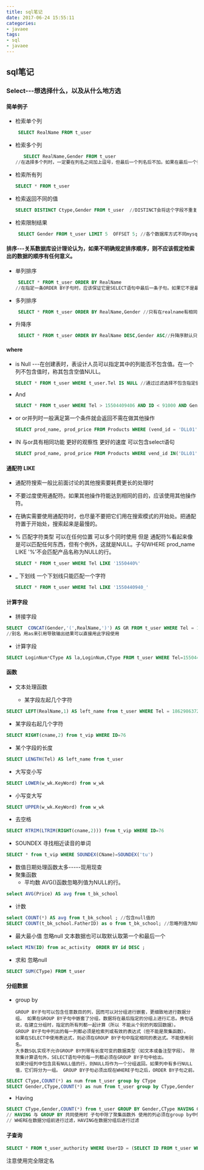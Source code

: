 ```yaml
---
title: sql笔记
date: 2017-06-24 15:55:11
categories:
- javaee
tags:
- sql
- javaee
---
```

## sql笔记

### Select---想选择什么，以及从什么地方选
#### 简单例子
* 检索单个列
  ```sql
   SELECT RealName FROM t_user
  ```
<!-- more -->
* 检索多个列
  ```sql
     SELECT RealName,Gender FROM t_user
  //在选择多个列时，一定要在列名之间加上逗号，但最后一个列名后不加。如果在最后一个列名后加了逗号，将出现错误。
  ```
* 检索所有列
  ```sql
  SELECT * FROM t_user
  ```

* 检索返回不同的值
  ```sql
  SELECT DISTINCT Ctype,Gender FROM t_user  //DISTINCT会将这个字段不重复的值返回,DISTINCT关键字作用于所有的列，不仅仅是跟在其后的那一列。例如，你指定SELECT DISTINCT Ctype, Gender，除非指定的两列完全相同，否则所有的行都会被检索出来
  ```

* 检索限制结果
  ```sql
   SELECT Gender FROM t_user LIMIT 5  OFFSET 5; //各个数据库方式不同mysql中使用方法 限制从第五个开始 长度为5 SELECT Gender FROM t_user LIMIT 5,5;
  ```

#### 排序---关系数据库设计理论认为，如果不明确规定排序顺序，则不应该假定检索出的数据的顺序有任何意义。

* 单列排序
  ```sql
   SELECT * FROM t_user ORDER BY RealName
  //在指定一条ORDER BY子句时，应该保证它是SELECT语句中最后一条子句。如果它不是最后的子句，将会出现错误消息。
  ```
* 多列排序
  ```sql
   SELECT * FROM t_user ORDER BY RealName,Gender //只有在realname有相同值之后才会比较Gender
  ```
* 升降序
  ```sql
   SELECT * FROM t_user ORDER BY RealName DESC,Gender ASC//升降序默认只针对前面的列成立 DESC降序 ASC默认升序可不写
  ```

#### where

* is Null ---在创建表时，表设计人员可以指定其中的列能否不包含值。在一个列不包含值时，称其包含空值NULL。

  ```sql
  SELECT * FROM t_user WHERE t_user.Tel IS NULL //通过过滤选择不包含指定值的所有行时，你可能希望返回含NULL值的行。但是这做不到。因为未知（unknown）有特殊的含义，数据库不知道它们是否匹配，所以在进行匹配过滤或非匹配过滤时，不会返回这些结果。
  ```

* And
  ```sql
  SELECT * FROM t_user WHERE Tel > 15504409406 AND ID < 91000 AND Gender= '男' //并列条件可以使用And连接
  ```

* or or并列时一般满足第一个条件就会返回不需在做其他操作
  ```sql
  SELECT prod_name, prod_price FROM Products WHERE (vend_id = 'DLL01' OR vend_id = 'BRS01') AND prod_price >= 10;//用圆括号括起来不会产生歧义 否则 And 会比 or优先导致结果出错
  ```
* IN 与or具有相同功能 更好的观察性 更好的速度 可以包含select语句
  ```sql
  SELECT prod_name, prod_price FROM Products WHERE vend_id IN('DLL01','BRS01') AND prod_price >= 10
  ```

#### 通配符 LIKE
  * 通配符搜索一般比前面讨论的其他搜索要耗费更长的处理时
  * 不要过度使用通配符。如果其他操作符能达到相同的目的，应该使用其他操作符。
  * 在确实需要使用通配符时，也尽量不要把它们用在搜索模式的开始处。把通配符置于开始处，搜索起来是最慢的。


* % 匹配字符类型 可以在任何位置 可以多个同时使用 但是 通配符%看起来像是可以匹配任何东西，但有个例外，这就是NULL。子句WHERE prod_name LIKE '%'不会匹配产品名称为NULL的行。
  ```sql
  SELECT * FROM t_user WHERE Tel LIKE '1550440%'
  ```

* _ 下划线 一个下划线只能匹配一个字符
  ```sql
  SELECT * FROM t_user WHERE Tel LIKE '1550440940_'
  ```

#### 计算字段

* 拼接字段
```sql
SELECT  CONCAT(Gender,'(',RealName,')') AS GR FROM t_user WHERE Tel = 15504409406
//别名 用as来引用导致输出结果可以直接用此字段使用
```

* 计算字段
```sql
SELECT LoginNum*CType AS la,LoginNum,CType FROM t_user WHERE Tel=15504409406
```

#### 函数

* 文本处理函数

  * 某字段左起几个字符
```sql
SELECT LEFT(RealName,1) AS left_name from t_user WHERE Tel = 18629863729;
```
  * 某字段右起几个字符
```sql
SELECT RIGHT(cname,2) from t_vip WHERE ID=76
```
  * 某个字段的长度
```sql
SELECT LENGTH(Tel) AS left_name from t_user
```
  * 大写变小写
```sql
SELECT LOWER(w_wk.KeyWord) from w_wk
```
  * 小写变大写
```sql
SELECT UPPER(w_wk.KeyWord) from w_wk
```
  * 去空格
```sql
SELECT RTRIM(LTRIM(RIGHT(cname,2))) from t_vip WHERE ID=76
```
  * SOUNDEX 寻找相近读音的单词
```sql
SELECT * from t_vip WHERE SOUNDEX(CName)=SOUNDEX('tu')
```

* 数值日期处理函数太多-----现用现查
* 聚集函数
  * 平均数 AVG()函数忽略列值为NULL的行。
```sql
select AVG(Price) AS avg from t_bk_school
```
  * 计数
```sql
select COUNT(*) AS avg from t_bk_school ; //包含null值的
SELECT COUNT(t_bk_school.FatherID) as o from t_bk_school; //忽略列值为NULL的行
```
  * 最大最小值 忽略null  文本数据也可以取默认取第一个和最后一个
```sql
select MIN(ID) from ac_activity  ORDER BY id DESC ;
```
  * 求和 忽略null
```sql
SELECT SUM(CType) FROM t_user
```

#### 分组数据

* group by

      GROUP BY子句可以包含任意数目的列，因而可以对分组进行嵌套，更细致地进行数据分组。 如果在GROUP BY子句中嵌套了分组，数据将在最后指定的分组上进行汇总。换句话说，在建立分组时，指定的所有列都一起计算（所以 不能从个别的列取回数据）。
      GROUP BY子句中列出的每一列都必须是检索列或有效的表达式（但不能是聚集函数）。
      如果在SELECT中使用表达式，则必须在GROUP BY子句中指定相同的表达式。不能使用别名。
      大多数SQL实现不允许GROUP BY列带有长度可变的数据类型（如文本或备注型字段）。 除聚集计算语句外，SELECT语句中的每一列都必须在GROUP BY子句中给出。
      如果分组列中包含具有NULL值的行，则NULL将作为一个分组返回。如果列中有多行NULL值，它们将分为一组。 GROUP BY子句必须出现在WHERE子句之后，ORDER BY子句之前。
```sql
SELECT CType,COUNT(*) as num from t_user group by CType
SELECT Gender,CType,COUNT(*) as num from t_user group by CType,Gender
```

* Having
```sql
SELECT CType,Gender,COUNT(*) from t_user GROUP BY Gender,CType HAVING CType<2
// HAVING 与 GROUP BY 共同使用时 子句中除了聚集函数外 使用的列必须在group by中使用
// WHERE在数据分组前进行过滤，HAVING在数据分组后进行过滤
```


#### 子查询

```sql
SELECT * FROM t_user_authority WHERE UserID = (SELECT ID FROM t_user WHERE t_user.Tel = 155044094061)
```

注意使用完全限定名
